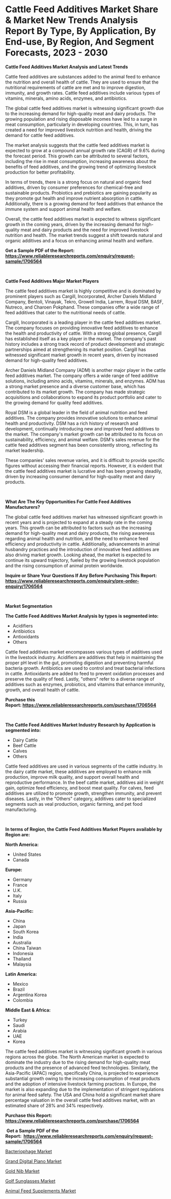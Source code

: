 <p><h1>Cattle Feed Additives Market Share & Market New Trends Analysis Report By Type, By Application, By End-use, By Region, And Segment Forecasts, 2023 - 2030</h1></p><p><strong>Cattle Feed Additives Market Analysis and Latest Trends</strong></p>
<p><p>Cattle feed additives are substances added to the animal feed to enhance the nutrition and overall health of cattle. They are used to ensure that the nutritional requirements of cattle are met and to improve digestion, immunity, and growth rates. Cattle feed additives include various types of vitamins, minerals, amino acids, enzymes, and antibiotics.</p><p>The global cattle feed additives market is witnessing significant growth due to the increasing demand for high-quality meat and dairy products. The growing population and rising disposable incomes have led to a surge in meat consumption, particularly in developing countries. This, in turn, has created a need for improved livestock nutrition and health, driving the demand for cattle feed additives.</p><p>The market analysis suggests that the cattle feed additives market is expected to grow at a compound annual growth rate (CAGR) of 9.6% during the forecast period. This growth can be attributed to several factors, including the rise in meat consumption, increasing awareness about the benefits of feed additives, and the growing trend of optimizing livestock production for better profitability.</p><p>In terms of trends, there is a strong focus on natural and organic feed additives, driven by consumer preferences for chemical-free and sustainable products. Probiotics and prebiotics are gaining popularity as they promote gut health and improve nutrient absorption in cattle. Additionally, there is a growing demand for feed additives that enhance the immune system and support animal health and welfare.</p><p>Overall, the cattle feed additives market is expected to witness significant growth in the coming years, driven by the increasing demand for high-quality meat and dairy products and the need for improved livestock nutrition and health. The market trends suggest a shift towards natural and organic additives and a focus on enhancing animal health and welfare.</p></p>
<p><strong>Get a Sample PDF of the Report:&nbsp; <a href="https://www.reliableresearchreports.com/enquiry/request-sample/1706564">https://www.reliableresearchreports.com/enquiry/request-sample/1706564</a></strong></p>
<p>&nbsp;</p>
<p><strong>Cattle Feed Additives Major Market Players</strong></p>
<p><p>The cattle feed additives market is highly competitive and is dominated by prominent players such as Cargill, Incorporated, Archer Daniels Midland Company, Bentoli, Vinayak, Tekro, Growell India, Larrem, Royal DSM, BASF, Nutreco, and Charoen Pokphand. These companies offer a wide range of feed additives that cater to the nutritional needs of cattle.</p><p>Cargill, Incorporated is a leading player in the cattle feed additives market. The company focuses on providing innovative feed additives to enhance the health and productivity of cattle. With a strong global presence, Cargill has established itself as a key player in the market. The company's past history includes a strong track record of product development and strategic partnerships aimed at strengthening its market position. Cargill has witnessed significant market growth in recent years, driven by increased demand for high-quality feed additives.</p><p>Archer Daniels Midland Company (ADM) is another major player in the cattle feed additives market. The company offers a wide range of feed additive solutions, including amino acids, vitamins, minerals, and enzymes. ADM has a strong market presence and a diverse customer base, which has contributed to its market growth. The company has made strategic acquisitions and collaborations to expand its product portfolio and cater to the growing demand for quality feed additives.</p><p>Royal DSM is a global leader in the field of animal nutrition and feed additives. The company provides innovative solutions to enhance animal health and productivity. DSM has a rich history of research and development, continually introducing new and improved feed additives to the market. The company's market growth can be attributed to its focus on sustainability, efficiency, and animal welfare. DSM's sales revenue for the cattle feed additives segment has been consistently strong, reflecting its market leadership.</p><p>These companies' sales revenue varies, and it is difficult to provide specific figures without accessing their financial reports. However, it is evident that the cattle feed additives market is lucrative and has been growing steadily, driven by increasing consumer demand for high-quality meat and dairy products.</p></p>
<p>&nbsp;</p>
<p><strong>What Are The Key Opportunities For Cattle Feed Additives Manufacturers?</strong></p>
<p><p>The global cattle feed additives market has witnessed significant growth in recent years and is projected to expand at a steady rate in the coming years. This growth can be attributed to factors such as the increasing demand for high-quality meat and dairy products, the rising awareness regarding animal health and nutrition, and the need to enhance feed efficiency and productivity in cattle. Additionally, advancements in animal husbandry practices and the introduction of innovative feed additives are also driving market growth. Looking ahead, the market is expected to continue its upward trajectory, fueled by the growing livestock population and the rising consumption of animal protein worldwide.</p></p>
<p><strong>Inquire or Share Your Questions If Any Before Purchasing This Report: <a href="https://www.reliableresearchreports.com/enquiry/pre-order-enquiry/1706564">https://www.reliableresearchreports.com/enquiry/pre-order-enquiry/1706564</a></strong></p>
<p>&nbsp;</p>
<p><strong>Market Segmentation</strong></p>
<p><strong>The Cattle Feed Additives Market Analysis by types is segmented into:</strong></p>
<p><ul><li>Acidifiers</li><li>Antibiotics</li><li>Antioxidants</li><li>Others</li></ul></p>
<p><p>Cattle feed additives market encompasses various types of additives used in the livestock industry. Acidifiers are additives that help in maintaining the proper pH level in the gut, promoting digestion and preventing harmful bacteria growth. Antibiotics are used to control and treat bacterial infections in cattle. Antioxidants are added to feed to prevent oxidation processes and preserve the quality of feed. Lastly, "others" refer to a diverse range of additives such as enzymes, probiotics, and vitamins that enhance immunity, growth, and overall health of cattle.</p></p>
<p><strong>Purchase this Report:&nbsp;<a href="https://www.reliableresearchreports.com/purchase/1706564">https://www.reliableresearchreports.com/purchase/1706564</a></strong></p>
<p>&nbsp;</p>
<p><strong>The Cattle Feed Additives Market Industry Research by Application is segmented into:</strong></p>
<p><ul><li>Dairy Cattle</li><li>Beef Cattle</li><li>Calves</li><li>Others</li></ul></p>
<p><p>Cattle feed additives are used in various segments of the cattle industry. In the dairy cattle market, these additives are employed to enhance milk production, improve milk quality, and support overall health and reproductive performance. In the beef cattle market, additives aid in weight gain, optimize feed efficiency, and boost meat quality. For calves, feed additives are utilized to promote growth, strengthen immunity, and prevent diseases. Lastly, in the "Others" category, additives cater to specialized segments such as veal production, organic farming, and pet food manufacturing.</p></p>
<p>&nbsp;</p>
<p><strong>In terms of Region, the Cattle Feed Additives Market Players available by Region are:</strong></p>
<p>
    <p> <strong> North America: </strong>
        <ul>
            <li>United States</li>
            <li>Canada</li>
        </ul>
        </p> 
    <p> <strong> Europe: </strong>
        <ul>
            <li>Germany</li>
            <li>France</li>
            <li>U.K.</li>
            <li>Italy</li>
            <li>Russia</li>
        </ul>
        </p> 
    <p> <strong> Asia-Pacific: </strong>
        <ul>
            <li>China</li>
            <li>Japan</li>
            <li>South Korea</li>
            <li>India</li>
            <li>Australia</li>
            <li>China Taiwan</li>
            <li>Indonesia</li>
            <li>Thailand</li>
            <li>Malaysia</li>
        </ul>
        </p> 
    <p> <strong> Latin America: </strong>
        <ul>
            <li>Mexico</li>
            <li>Brazil</li>
            <li>Argentina Korea</li>
            <li>Colombia</li>
        </ul>
        </p> 
    <p> <strong> Middle East & Africa: </strong>
        <ul>
            <li>Turkey</li>
            <li>Saudi</li>
            <li>Arabia</li>
            <li>UAE</li>
            <li>Korea</li>
        </ul>
    </p>
    </p>
<p><p>The cattle feed additives market is witnessing significant growth in various regions across the globe. The North American market is expected to dominate the industry due to the rising demand for high-quality meat products and the presence of advanced feed technologies. Similarly, the Asia-Pacific (APAC) region, specifically China, is projected to experience substantial growth owing to the increasing consumption of meat products and the adoption of intensive livestock farming practices. In Europe, the market is also expanding due to the implementation of stringent regulations for animal feed safety. The USA and China hold a significant market share percentage valuation in the overall cattle feed additives market, with an estimated share of 28% and 34% respectively.</p></p>
<p><strong>Purchase this Report: <a href="https://www.reliableresearchreports.com/purchase/1706564">https://www.reliableresearchreports.com/purchase/1706564</a></strong></p>
<p>&nbsp;<strong>Get a Sample PDF of the Report:&nbsp;&nbsp;<a href="https://www.reliableresearchreports.com/enquiry/request-sample/1706564">https://www.reliableresearchreports.com/enquiry/request-sample/1706564</a></strong></p>
<p><strong></strong></p>
<p><p><a href="https://github.com/rahu1503/Market-Research-Report-List-1/blob/main/bacteriophage-market.md">Bacteriophage Market</a></p><p><a href="https://medium.com/@lylaberge1964/grand-digital-piano-market-the-key-to-successful-business-strategy-forecast-till-2030-ef82492f6110">Grand Digital Piano Market</a></p><p><a href="https://medium.com/@mayekuhic/gold-nib-market-report-reveals-the-latest-trends-and-growth-opportunities-of-this-market-cf3dacfe826b">Gold Nib Market</a></p><p><a href="https://medium.com/@ikeschumm/golf-sunglasses-market-outlook-industry-overview-and-forecast-2023-to-2030-b6e60c99fde8">Golf Sunglasses Market</a></p><p><a href="https://github.com/gshchiplitsov/Market-Research-Report-List-1/blob/main/animal-feed-supplements-market.md">Animal Feed Supplements Market</a></p></p>